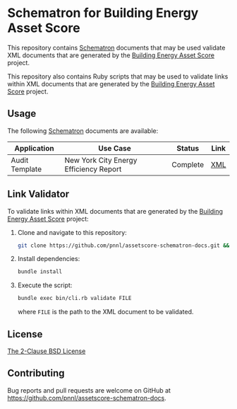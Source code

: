 # Schematron for Building Energy Asset Score

This repository contains [Schematron](http://schematron.com/) documents that may be used validate XML documents that are generated by the [Building Energy Asset Score](https://buildingenergyscore.energy.gov/) project.

This repository also contains Ruby scripts that may be used to validate links within XML documents that are generated by the [Building Energy Asset Score](https://buildingenergyscore.energy.gov/) project.

## Usage

The following [Schematron](http://schematron.com/) documents are available:

| Application | Use Case | Status | Link |
| - | - | - | - |
| Audit Template | New York City Energy Efficiency Report | Complete | [XML](https://github.com/pnnl/assetscore-schematron-docs/blob/master/docs/Audit_Template/New_York_City_Energy_Efficiency_Report.xml) |

## Link Validator

To validate links within XML documents that are generated by the [Building Energy Asset Score](https://buildingenergyscore.energy.gov/) project:

1. Clone and navigate to this repository:
   ```sh
   git clone https://github.com/pnnl/assetscore-schematron-docs.git && cd assetscore-schematron-docs
   ```
2. Install dependencies:
   ```sh
   bundle install
   ```
3. Execute the script:
   ```sh
   bundle exec bin/cli.rb validate FILE
   ```
   where `FILE` is the path to the XML document to be validated.

## License

[The 2-Clause BSD License](https://opensource.org/licenses/BSD-2-Clause)

## Contributing

Bug reports and pull requests are welcome on GitHub at https://github.com/pnnl/assetscore-schematron-docs.
